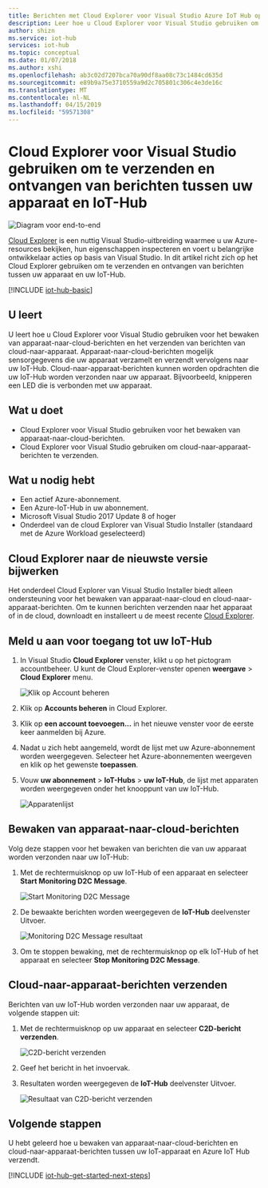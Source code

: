 ```yaml
---
title: Berichten met Cloud Explorer voor Visual Studio Azure IoT Hub op cloudapparaten beheren | Microsoft Docs
description: Leer hoe u Cloud Explorer voor Visual Studio gebruiken om te controleren van apparaat naar cloud-berichten en cloud naar apparaat-berichten in Azure IoT Hub verzenden.
author: shizn
ms.service: iot-hub
services: iot-hub
ms.topic: conceptual
ms.date: 01/07/2018
ms.author: xshi
ms.openlocfilehash: ab3c02d7207bca70a90df8aa08c73c1484cd635d
ms.sourcegitcommit: e89b9a75e3710559a9d2c705801c306c4e3de16c
ms.translationtype: MT
ms.contentlocale: nl-NL
ms.lasthandoff: 04/15/2019
ms.locfileid: "59571308"
---
```

# <a name="use-cloud-explorer-for-visual-studio-to-send-and-receive-messages-between-your-device-and-iot-hub"></a>Cloud Explorer voor Visual Studio gebruiken om te verzenden en ontvangen van berichten tussen uw apparaat en IoT-Hub

![Diagram voor end-to-end](./media/iot-hub-visual-studio-cloud-device-messaging/e-to-e-diagram.png)

[Cloud Explorer](https://marketplace.visualstudio.com/items?itemName=ms-azuretools.CloudExplorerForVS) is een nuttig Visual Studio-uitbreiding waarmee u uw Azure-resources bekijken, hun eigenschappen inspecteren en voert u belangrijke ontwikkelaar acties op basis van Visual Studio. In dit artikel richt zich op het Cloud Explorer gebruiken om te verzenden en ontvangen van berichten tussen uw apparaat en uw IoT-Hub.

[!INCLUDE [iot-hub-basic](../../includes/iot-hub-basic-partial.md)]

## <a name="what-you-will-learn"></a>U leert

U leert hoe u Cloud Explorer voor Visual Studio gebruiken voor het bewaken van apparaat-naar-cloud-berichten en het verzenden van berichten van cloud-naar-apparaat. Apparaat-naar-cloud-berichten mogelijk sensorgegevens die uw apparaat verzamelt en verzendt vervolgens naar uw IoT-Hub. Cloud-naar-apparaat-berichten kunnen worden opdrachten die uw IoT-Hub worden verzonden naar uw apparaat. Bijvoorbeeld, knipperen een LED die is verbonden met uw apparaat.

## <a name="what-you-will-do"></a>Wat u doet

- Cloud Explorer voor Visual Studio gebruiken voor het bewaken van apparaat-naar-cloud-berichten.
- Cloud Explorer voor Visual Studio gebruiken om cloud-naar-apparaat-berichten te verzenden.

## <a name="what-you-need"></a>Wat u nodig hebt

- Een actief Azure-abonnement.
- Een Azure-IoT-Hub in uw abonnement.
- Microsoft Visual Studio 2017 Update 8 of hoger
- Onderdeel van de cloud Explorer van Visual Studio Installer (standaard met de Azure Workload geselecteerd)

## <a name="update-cloud-explorer-to-latest-version"></a>Cloud Explorer naar de nieuwste versie bijwerken

Het onderdeel Cloud Explorer van Visual Studio Installer biedt alleen ondersteuning voor het bewaken van apparaat-naar-cloud en cloud-naar-apparaat-berichten. Om te kunnen berichten verzenden naar het apparaat of in de cloud, downloadt en installeert u de meest recente [Cloud Explorer](https://marketplace.visualstudio.com/items?itemName=ms-azuretools.CloudExplorerForVS).

## <a name="sign-in-to-access-your-iot-hub"></a>Meld u aan voor toegang tot uw IoT-Hub

1. In Visual Studio **Cloud Explorer** venster, klikt u op het pictogram accountbeheer. U kunt de Cloud Explorer-venster openen **weergave** > **Cloud Explorer** menu.

    ![Klik op Account beheren](media/iot-hub-visual-studio-cloud-device-messaging/click-account-management.png)


2. Klik op **Accounts beheren** in Cloud Explorer.

3. Klik op **een account toevoegen...**  in het nieuwe venster voor de eerste keer aanmelden bij Azure.

4. Nadat u zich hebt aangemeld, wordt de lijst met uw Azure-abonnement worden weergegeven. Selecteer het Azure-abonnementen weergeven en klik op het gewenste **toepassen**.

5. Vouw **uw abonnement** > **IoT-Hubs** > **uw IoT-Hub**, de lijst met apparaten worden weergegeven onder het knooppunt van uw IoT-Hub.

    ![Apparatenlijst](media/iot-hub-visual-studio-cloud-device-messaging/device-list.png)

## <a name="monitor-device-to-cloud-messages"></a>Bewaken van apparaat-naar-cloud-berichten

Volg deze stappen voor het bewaken van berichten die van uw apparaat worden verzonden naar uw IoT-Hub:

1. Met de rechtermuisknop op uw IoT-Hub of een apparaat en selecteer **Start Monitoring D2C Message**.

    ![Start Monitoring D2C Message](media/iot-hub-visual-studio-cloud-device-messaging/start-monitoring-d2c-message.png)

2. De bewaakte berichten worden weergegeven de **IoT-Hub** deelvenster Uitvoer.

    ![Monitoring D2C Message resultaat](media/iot-hub-visual-studio-cloud-device-messaging/monitor-d2c-message-result.png)

3. Om te stoppen bewaking, met de rechtermuisknop op elk IoT-Hub of het apparaat en selecteer **Stop Monitoring D2C Message**.

## <a name="send-cloud-to-device-messages"></a>Cloud-naar-apparaat-berichten verzenden

Berichten van uw IoT-Hub worden verzonden naar uw apparaat, de volgende stappen uit:

1. Met de rechtermuisknop op uw apparaat en selecteer **C2D-bericht verzenden**.

    ![C2D-bericht verzenden](media/iot-hub-visual-studio-cloud-device-messaging/send-c2d-message.png)

2. Geef het bericht in het invoervak.

3. Resultaten worden weergegeven de **IoT-Hub** deelvenster Uitvoer.

    ![Resultaat van C2D-bericht verzenden](media/iot-hub-visual-studio-cloud-device-messaging/send-c2d-message-result.png)

## <a name="next-steps"></a>Volgende stappen

U hebt geleerd hoe u bewaken van apparaat-naar-cloud-berichten en cloud-naar-apparaat-berichten tussen uw IoT-apparaat en Azure IoT Hub verzendt.

[!INCLUDE [iot-hub-get-started-next-steps](../../includes/iot-hub-get-started-next-steps.md)]